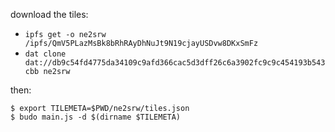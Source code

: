 download the tiles:

* `ipfs get -o ne2srw /ipfs/QmV5PLazMsBk8bRhRAyDhNuJt9N19cjayUSDvw8DKxSmFz`
* `dat clone dat://db9c54fd4775da34109c9afd366cac5d3dff26c6a3902fc9c9c454193b543cbb ne2srw`

then:

```
$ export TILEMETA=$PWD/ne2srw/tiles.json
$ budo main.js -d $(dirname $TILEMETA)
```

